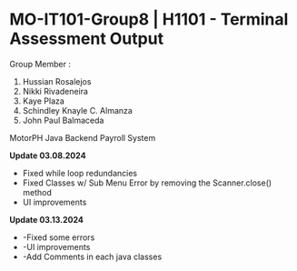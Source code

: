 

# MO-IT101-Group8 | H1101 - Terminal Assessment Output
Group Member :
1.	Hussian Rosalejos
2.	Nikki Rivadeneira
3.	Kaye Plaza
4.	Schindley Knayle C. Almanza
5.	John Paul Balmaceda



MotorPH Java Backend Payroll System


**Update 03.08.2024**
-	Fixed while loop redundancies
-	Fixed Classes w/ Sub Menu Error by removing the Scanner.close() method
-	UI improvements

**Update 03.13.2024**

-	-Fixed some errors 
-	-UI improvements
-	-Add Comments in each java classes

